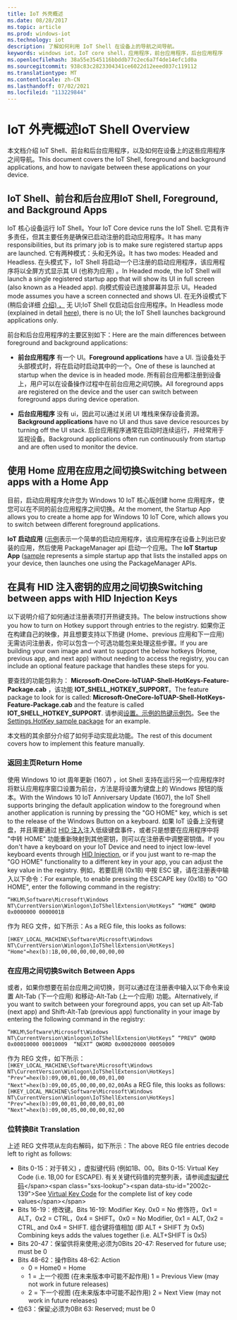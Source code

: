 ```yaml
---
title: IoT 外壳概述
ms.date: 08/28/2017
ms.topic: article
ms.prod: windows-iot
ms.technology: iot
description: 了解如何利用 IoT Shell 在设备上的导航之间导航。
keywords: windows iot，IoT core shell，应用程序，前台应用程序，后台应用程序
ms.openlocfilehash: 38a55e3545116bbddb77c2ec6a7f4de14efc1d0a
ms.sourcegitcommit: 938c83c2823304341ce6022d12eeed037c119112
ms.translationtype: MT
ms.contentlocale: zh-CN
ms.lasthandoff: 07/02/2021
ms.locfileid: "113229844"
---
```

# <a name="iot-shell-overview"></a><span data-ttu-id="2002c-104">IoT 外壳概述</span><span class="sxs-lookup"><span data-stu-id="2002c-104">IoT Shell Overview</span></span>

<span data-ttu-id="2002c-105">本文档介绍 IoT Shell、前台和后台应用程序，以及如何在设备上的这些应用程序之间导航。</span><span class="sxs-lookup"><span data-stu-id="2002c-105">This document covers the IoT Shell, foreground and background applications, and how to navigate between these applications on your device.</span></span>

## <a name="iot-shell-foreground-and-background-apps"></a><span data-ttu-id="2002c-106">IoT Shell、前台和后台应用</span><span class="sxs-lookup"><span data-stu-id="2002c-106">IoT Shell, Foreground, and Background Apps</span></span>

<span data-ttu-id="2002c-107">IoT 核心设备运行 IoT Shell。</span><span class="sxs-lookup"><span data-stu-id="2002c-107">Your IoT Core device runs the IoT Shell.</span></span> <span data-ttu-id="2002c-108">它具有许多责任，但其主要任务是确保已启动注册的启动应用程序。</span><span class="sxs-lookup"><span data-stu-id="2002c-108">It has many responsibilities, but its primary job is to make sure registered startup apps are launched.</span></span> <span data-ttu-id="2002c-109">它有两种模式：头和无外设。</span><span class="sxs-lookup"><span data-stu-id="2002c-109">It has two modes: Headed and Headless.</span></span> <span data-ttu-id="2002c-110">在头模式下，IoT Shell 将启动一个已注册的启动应用程序，该应用程序将以全屏方式显示其 UI (也称为应用) 。</span><span class="sxs-lookup"><span data-stu-id="2002c-110">In Headed mode, the IoT Shell will launch a single registered startup app that will show its UI in full screen (also known as a Headed app).</span></span> <span data-ttu-id="2002c-111">向模式假设已连接屏幕并显示 UI。</span><span class="sxs-lookup"><span data-stu-id="2002c-111">Headed mode assumes you have a screen connected and shows UI.</span></span> <span data-ttu-id="2002c-112">在无外设模式下 (稍后会详细 [介绍) ，](../learn-about-hardware/HeadlessMode.md) 无 UI;IoT Shell 仅启动后台应用程序。</span><span class="sxs-lookup"><span data-stu-id="2002c-112">In Headless mode (explained in detail [here](../learn-about-hardware/HeadlessMode.md)), there is no UI; the IoT Shell launches background applications only.</span></span>

<span data-ttu-id="2002c-113">前台和后台应用程序的主要区别如下：</span><span class="sxs-lookup"><span data-stu-id="2002c-113">Here are the main differences between foreground and background applications:</span></span>

- <span data-ttu-id="2002c-114">**前台应用程序** 有一个 UI。</span><span class="sxs-lookup"><span data-stu-id="2002c-114">**Foreground applications** have a UI.</span></span> <span data-ttu-id="2002c-115">当设备处于头部模式时，将在启动时启动其中的一个。</span><span class="sxs-lookup"><span data-stu-id="2002c-115">One of these is launched at startup when the device is in headed mode.</span></span> <span data-ttu-id="2002c-116">所有前台应用都注册到设备上，用户可以在设备操作过程中在前台应用之间切换。</span><span class="sxs-lookup"><span data-stu-id="2002c-116">All foreground apps are registered on the device and the user can switch between foreground apps during device operation.</span></span>

- <span data-ttu-id="2002c-117">**后台应用程序** 没有 ui，因此可以通过关闭 UI 堆栈来保存设备资源。</span><span class="sxs-lookup"><span data-stu-id="2002c-117">**Background applications** have no UI and thus save device resources by turning off the UI stack.</span></span> <span data-ttu-id="2002c-118">后台应用程序通常在启动时连续运行，并经常用于监视设备。</span><span class="sxs-lookup"><span data-stu-id="2002c-118">Background applications often run continuously from startup and are often used to monitor the device.</span></span>

## <a name="switching-between-apps-with-a-home-app"></a><span data-ttu-id="2002c-119">使用 Home 应用在应用之间切换</span><span class="sxs-lookup"><span data-stu-id="2002c-119">Switching between apps with a Home App</span></span>

<span data-ttu-id="2002c-120">目前，启动应用程序允许您为 Windows 10 IoT 核心版创建 home 应用程序，使您可以在不同的前台应用程序之间切换。</span><span class="sxs-lookup"><span data-stu-id="2002c-120">At the moment, the Startup App allows you to create a home app for Windows 10 IoT Core, which allows you to switch between different foreground applications.</span></span> 

<span data-ttu-id="2002c-121">**IoT 启动应用** ([示例](https://github.com/microsoft/Windows-iotcore-samples/tree/master/Samples/IoTStartApp)表示一个简单的启动应用程序，该应用程序在设备上列出已安装的应用，然后使用 PackageManager api 启动一个应用。</span><span class="sxs-lookup"><span data-stu-id="2002c-121">The **IoT Startup App** ([sample](https://github.com/microsoft/Windows-iotcore-samples/tree/master/Samples/IoTStartApp) represents a simple startup app that lists the installed apps on your device, then launches one using the PackageManager APIs.</span></span>

## <a name="switching-between-apps-with-hid-injection-keys"></a><span data-ttu-id="2002c-122">在具有 HID 注入密钥的应用之间切换</span><span class="sxs-lookup"><span data-stu-id="2002c-122">Switching between apps with HID Injection Keys</span></span>

<span data-ttu-id="2002c-123">以下说明介绍了如何通过注册表项打开热键支持。</span><span class="sxs-lookup"><span data-stu-id="2002c-123">The below instructions show you how to turn on Hotkey support through entries to the registry.</span></span> <span data-ttu-id="2002c-124">如果你正在构建自己的映像，并且想要支持以下热键 (Home、previous 应用和下一应用) 无需访问注册表，你可以包含一个可选功能包来处理这些步骤。</span><span class="sxs-lookup"><span data-stu-id="2002c-124">If you are building your own image and want to support the below hotkeys (Home, previous app, and next app) without needing to access the registry, you can include an optional feature package that handles these steps for you.</span></span>

<span data-ttu-id="2002c-125">要查找的功能包称为： **Microsoft-OneCore-IoTUAP-Shell-HotKeys-Feature-Package.cab** ，该功能 **IOT_SHELL_HOTKEY_SUPPORT**。</span><span class="sxs-lookup"><span data-stu-id="2002c-125">The feature package to look for is called: **Microsoft-OneCore-IoTUAP-Shell-HotKeys-Feature-Package.cab** and the feature is called **IOT_SHELL_HOTKEY_SUPPORT**.</span></span> <span data-ttu-id="2002c-126">请参阅[设置。示例的热键示例包](https://github.com/ms-iot/iot-adk-addonkit/tree/master/Workspace/Common/Packages/Settings.HotKey/Settings.HotKey.pkg.xml)。</span><span class="sxs-lookup"><span data-stu-id="2002c-126">See the [Settings.HotKey sample package](https://github.com/ms-iot/iot-adk-addonkit/tree/master/Workspace/Common/Packages/Settings.HotKey/Settings.HotKey.pkg.xml) for an example.</span></span>

<span data-ttu-id="2002c-127">本文档的其余部分介绍了如何手动实现此功能。</span><span class="sxs-lookup"><span data-stu-id="2002c-127">The rest of this document covers how to implement this feature manually.</span></span>

### <a name="return-home"></a><span data-ttu-id="2002c-128">返回主页</span><span class="sxs-lookup"><span data-stu-id="2002c-128">Return Home</span></span>

<span data-ttu-id="2002c-129">使用 Windows 10 iot 周年更新 (1607) ，iot Shell 支持在运行另一个应用程序时将默认应用程序窗口设置为前台，方法是将设置为键盘上的 Windows 按钮的版本。</span><span class="sxs-lookup"><span data-stu-id="2002c-129">With the Windows 10 IoT Anniversary Update (1607), the IoT Shell supports bringing the default application window to the foreground when another application is running by pressing the "GO HOME" key, which is set to the release of the Windows Button on a keyboard.</span></span> <span data-ttu-id="2002c-130">如果 IoT 设备上没有键盘，并且需要通过 [HID 注入](https://developer.microsoft.com/en-us/windows/iot/samples/hidinjection)注入低级键盘事件，或者只是想要在应用程序中将 "中转 HOME" 功能重新映射到其他密钥，则可以在注册表中调整密钥值。</span><span class="sxs-lookup"><span data-stu-id="2002c-130">If you don't have a keyboard on your IoT Device and need to inject low-level keyboard events through [HID Injection](https://developer.microsoft.com/en-us/windows/iot/samples/hidinjection), or if you just want to re-map the "GO HOME" functionality to a different key in your app, you can adjust the key value in the registry.</span></span> <span data-ttu-id="2002c-131">例如，若要启用 (0x1B) 中按 ESC 键，请在注册表中输入以下命令：</span><span class="sxs-lookup"><span data-stu-id="2002c-131">For example, to enable pressing the ESCAPE key (0x1B) to "GO HOME", enter the following command in the registry:</span></span>

``
“HKLM\Software\Microsoft\Windows NT\CurrentVersion\Winlogon\IoTShellExtension\HotKeys” “HOME” QWORD    0x0000000 0000001B  
``

<span data-ttu-id="2002c-132">作为 REG 文件，如下所示：</span><span class="sxs-lookup"><span data-stu-id="2002c-132">As a REG file, this looks as follows:</span></span>

``
[HKEY_LOCAL_MACHINE\Software\Microsoft\Windows NT\CurrentVersion\Winlogon\IoTShellExtension\HotKeys]
"Home"=hex(b):1B,00,00,00,00,00,00,00
``

### <a name="switch-between-apps"></a><span data-ttu-id="2002c-133">在应用之间切换</span><span class="sxs-lookup"><span data-stu-id="2002c-133">Switch Between Apps</span></span>

<span data-ttu-id="2002c-134">或者，如果你想要在前台应用之间切换，则可以通过在注册表中输入以下命令来设置 Alt-Tab (下一个应用) 和移动-Alt-Tab (上一个应用) 功能。</span><span class="sxs-lookup"><span data-stu-id="2002c-134">Alternatively, if you want to switch between your foreground apps, you can set up Alt-Tab (next app) and Shift-Alt-Tab (previous app) functionality in your image by entering the following command in the registry:</span></span>

``
“HKLM\Software\Microsoft\Windows NT\CurrentVersion\Winlogon\IoTShellExtension\HotKeys”
“PREV” QWORD 0x00010000 00010009 
“NEXT” QWORD 0x00020000 00050009 
``

<span data-ttu-id="2002c-135">作为 REG 文件，如下所示： ``
[HKEY_LOCAL_MACHINE\Software\Microsoft\Windows NT\CurrentVersion\Winlogon\IoTShellExtension\HotKeys]
"Prev"=hex(b):09,00,01,00,00,00,01,00
"Next"=hex(b):09,00,05,00,00,00,02,00
``</span><span class="sxs-lookup"><span data-stu-id="2002c-135">As a REG file, this looks as follows: ``
[HKEY_LOCAL_MACHINE\Software\Microsoft\Windows NT\CurrentVersion\Winlogon\IoTShellExtension\HotKeys]
"Prev"=hex(b):09,00,01,00,00,00,01,00
"Next"=hex(b):09,00,05,00,00,00,02,00
``</span></span>

### <a name="bit-translation"></a><span data-ttu-id="2002c-136">位转换</span><span class="sxs-lookup"><span data-stu-id="2002c-136">Bit Translation</span></span>

<span data-ttu-id="2002c-137">上述 REG 文件项从左向右解码，如下所示：</span><span class="sxs-lookup"><span data-stu-id="2002c-137">The above REG file entries decode left to right as follows:</span></span>

- <span data-ttu-id="2002c-138">Bits 0-15：对于转义) ，虚拟键代码 (例如1B、00。</span><span class="sxs-lookup"><span data-stu-id="2002c-138">Bits 0-15: Virtual Key Code (i.e. 1B,00 for ESCAPE).</span></span> <span data-ttu-id="2002c-139">有关关键代码值的完整列表，请参阅[虚拟键代码](https://msdn.microsoft.com/library/windows/desktop/dd375731(v=vs.85).aspx)</span><span class="sxs-lookup"><span data-stu-id="2002c-139">See [Virtual Key Code](https://msdn.microsoft.com/library/windows/desktop/dd375731(v=vs.85).aspx) for the complete list of key code values</span></span>
- <span data-ttu-id="2002c-140">Bits 16-19：修改键。</span><span class="sxs-lookup"><span data-stu-id="2002c-140">Bits 16-19: Modifier Key.</span></span> <span data-ttu-id="2002c-141">0x0 = No 修饰符，0x1 = ALT，0x2 = CTRL，0x4 = SHIFT。</span><span class="sxs-lookup"><span data-stu-id="2002c-141">0x0 = No Modifier, 0x1 = ALT, 0x2 = CTRL, and 0x4 = SHIFT.</span></span> <span data-ttu-id="2002c-142">组合键将值相加 (即 ALT + SHIFT 为 0x5) </span><span class="sxs-lookup"><span data-stu-id="2002c-142">Combining keys adds the values together (i.e. ALT+SHIFT is 0x5)</span></span>
- <span data-ttu-id="2002c-143">Bits 20-47：保留供将来使用;必须为0</span><span class="sxs-lookup"><span data-stu-id="2002c-143">Bits 20-47: Reserved for future use; must be 0</span></span>
- <span data-ttu-id="2002c-144">Bits 48-62：操作</span><span class="sxs-lookup"><span data-stu-id="2002c-144">Bits 48-62:  Action</span></span>
    - <span data-ttu-id="2002c-145">0 = Home</span><span class="sxs-lookup"><span data-stu-id="2002c-145">0 = Home</span></span>
    - <span data-ttu-id="2002c-146">1 = 上一个视图 (在未来版本中可能不起作用) </span><span class="sxs-lookup"><span data-stu-id="2002c-146">1 = Previous View (may not work in future releases)</span></span>
    - <span data-ttu-id="2002c-147">2 = 下一个视图 (在未来版本中可能不起作用) </span><span class="sxs-lookup"><span data-stu-id="2002c-147">2 = Next View (may not work in future releases)</span></span>
- <span data-ttu-id="2002c-148">位63：保留;必须为0</span><span class="sxs-lookup"><span data-stu-id="2002c-148">Bit 63: Reserved; must be 0</span></span>

